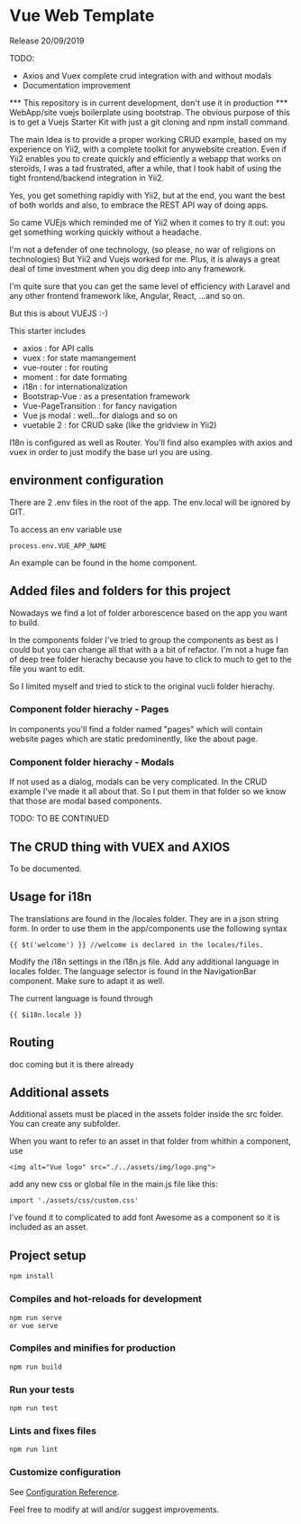 # Vue Web Template
Release 20/09/2019

TODO: 
- Axios and Vuex complete crud integration with and without modals
- Documentation improvement


*** This repository is in current development, don't use it in production ***
WebApp/site vuejs boilerplate using bootstrap. The obvious purpose of this is to get a Vuejs Starter Kit with just a git cloning and npm install command.

The main Idea is to provide a proper working CRUD example, based on my experience on Yii2, with a complete toolkit for anywebsite creation. Even if Yii2 enables you to create quickly
and efficiently a webapp that works on steroïds, I was a tad frustrated, after a while, that I took habit of using the tight frontend/backend  integration in Yii2. 

Yes, you get something rapidly with Yii2, but at the end, you want the best of both worlds and also, to embrace the REST API way of doing apps. 

So came VUEjs which reminded me of Yii2 when it comes to try it out: you get something working quickly without a headache. 

I'm not a defender of one technology, (so please, no war of religions on technologies) But Yii2 and Vuejs worked for me. Plus, it is always a great deal of time investment when you dig deep into any framework.

I'm quite sure that you can get the same level of efficiency with Laravel and any other frontend framework like, Angular, React, ...and so on.

But this is about VUEJS :-)

This starter includes
- axios : for API calls
- vuex : for state mamangement
- vue-router : for routing
- moment : for date formating
- i18n : for internationalization
- Bootstrap-Vue : as a presentation framework
- Vue-PageTransition : for fancy navigation
- Vue js modal : well...for dialogs and so on
- vuetable 2 : for CRUD sake (like the gridview in Yii2)

I18n is configured as well as Router. You'll find also examples with axios and vuex in order to just modify the base url you are using. 

## environment configuration
There are 2 .env files in the root of the app.
The env.local will be ignored by GIT.

To access an env variable use
```
process.env.VUE_APP_NAME
```
An example can be found in the home component.

## Added files and folders for this project

Nowadays we find a lot of folder arborescence based on the app you want to build.

In the components folder I've tried to group the components as best as I could but you can change all that with a a bit of refactor. I'm not a huge fan of deep tree folder hierachy because you have to click to much to get to the file you want to edit. 

So I limited myself and tried to stick to the original vucli folder hierachy.

### Component folder hierachy - Pages

In components you'll find a folder named "pages" which will contain website pages which are static predominently, like the about page.

### Component folder hierachy - Modals

If not used as a dialog, modals can be very complicated. In the CRUD example I've made it all about that. So I put them in that folder so we know that those are modal based components.

TODO: TO BE CONTINUED

## The CRUD thing with VUEX and AXIOS

To be documented.

## Usage for i18n

The translations are found in the /locales folder. They are in a json string form. In order to use them in the app/components use the following syntax

```
{{ $t('welcome') }} //welcome is declared in the locales/files.
```

Modify the i18n settings in the i18n.js file. Add any additional language in locales folder. The language selector is found in the NavigationBar component.
Make sure to adapt it as well.


The current language is found through
```
{{ $i18n.locale }}
```


## Routing
doc coming but it is there already


## Additional assets
Additional assets must be placed in the assets folder inside the src folder.
You can create any subfolder.

When you want to refer to an asset in that folder from whithin a component, use

```
<img alt="Vue logo" src="./../assets/img/logo.png">
```

add any new css or global file in the main.js file like this:

```
import './assets/css/custom.css'
```

I've found it to complicated to add font Awesome as a component so it is included as an asset. 

## Project setup
```
npm install
```

### Compiles and hot-reloads for development
```
npm run serve 
or vue serve
```

### Compiles and minifies for production
```
npm run build
```

### Run your tests
```
npm run test
```

### Lints and fixes files
```
npm run lint
```

### Customize configuration
See [Configuration Reference](https://cli.vuejs.org/config/).


Feel free to modify at will and/or suggest improvements.
